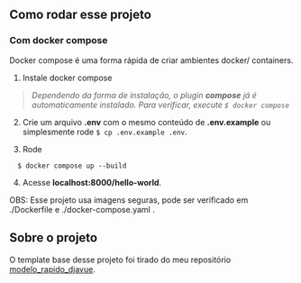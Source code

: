 ## Como rodar esse projeto

### Com docker compose
Docker compose é uma forma rápida de criar ambientes docker/ containers.

1. Instale docker compose

> *Dependendo da forma de instalação, o plugin **compose** já é automaticamente instalado. Para verificar, execute `$ docker compose`*

2. Crie um arquivo **.env** com o mesmo conteúdo de **.env.example** ou simplesmente rode `$ cp .env.example .env`.

3. Rode
```shell
  $ docker compose up --build
```
4. Acesse **localhost:8000/hello-world**.

OBS: Esse projeto usa imagens seguras, pode ser verificado em ./Dockerfile e ./docker-compose.yaml .

## Sobre o projeto
O template base desse projeto foi tirado do meu repositório [modelo_rapido_djavue](https://github.com/Ronald-ps/modelo_rapido_djavue).

